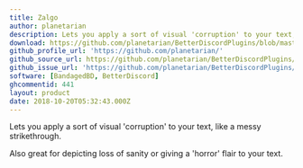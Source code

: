 ```yaml
---
title: Zalgo
author: planetarian
description: Lets you apply a sort of visual 'corruption' to your text, like a messy strikethrough.
download: https://github.com/planetarian/BetterDiscordPlugins/blob/master/Zalgo.plugin.js
github_profile_url: 'https://github.com/planetarian/'
github_source_url: https://github.com/planetarian/BetterDiscordPlugins/blob/master/Zalgo.plugin.js
github_issue_url: 'https://github.com/planetarian/BetterDiscordPlugins/issues'
software: [BandagedBD, BetterDiscord]
ghcommentid: 441
layout: product
date: 2018-10-20T05:32:43.000Z
---
```

Lets you apply a sort of visual 'corruption' to your text, like a messy strikethrough.

  Also great for depicting loss of sanity or giving a 'horror' flair to your
  text.
